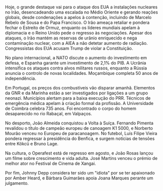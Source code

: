 Hoje, o grande destaque vai para o ataque dos EUA a instalações nucleares no Irão, desencadeando uma escalada no Médio Oriente e gerando reações globais, desde condenações a apelos à contenção, incluindo de Marcelo Rebelo de Sousa e do Papa Francisco. O Irão ameaça retaliar e pondera fechar o Estreito de Ormuz, enquanto os líderes mundiais apelam à diplomacia e o Reino Unido pede o regresso às negociações. Apesar dos ataques, o Irão mantém as reservas de urânio enriquecido e nega contaminação nuclear, com a AIEA a não detetar aumento de radiação. Congressistas dos EUA acusam Trump de violar a Constituição.

No plano internacional, a NATO discute o aumento do investimento em defesa, e Espanha garante um investimento de 2,1% do PIB. A Ucrânia intensifica os ataques contra alvos militares russos, enquanto a Rússia anuncia o controlo de novas localidades. Moçambique completa 50 anos de independência.

Em Portugal, os preços dos combustíveis vão disparar amanhã. Elementos da GNR e da Marinha estão a ser investigados por ligações a um grupo neonazi. Municípios alertam para a baixa execução do PRR. Técnicos de emergência médica apelam à criação formal da profissão. A Universidade de Coimbra celebra 735 anos. Foi encontrado o corpo do homem desaparecido no rio Rabaçal, em Valpaços.

No desporto, João Almeida conquistou a Volta à Suíça. Fernando Pimenta revalidou o título de campeão europeu de canoagem K1 5000, e Norberto Mourão venceu no Europeu de paracanoagem. No futebol, Luís Filipe Vieira pondera regressar à presidência do Benfica, e surgem notícias de tensões entre Kökcü e Bruno Lage.

Na cultura, o Operafest está de regresso em agosto, e João Rosas lançou um filme sobre crescimento e vida adulta. José Martins venceu o prémio de melhor ator no Festival de Cinema de Xangai.

Por fim, Johnny Depp considera ter sido um "idiota" por se ter apaixonado por Amber Heard, e Bárbara Guimarães apoia Joana Marques perante um julgamento.